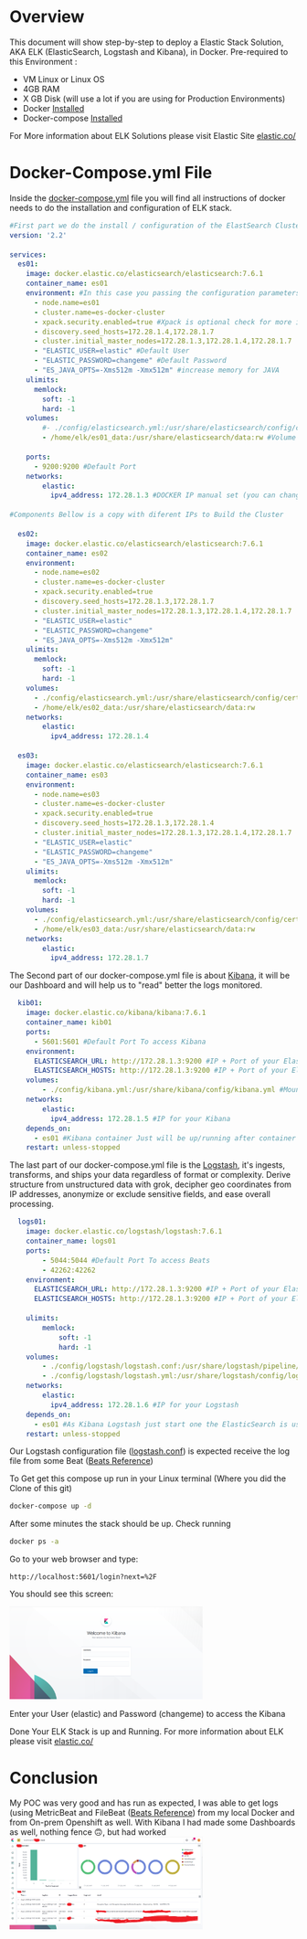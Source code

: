 # Overview

This document will show step-by-step to deploy a Elastic Stack Solution, AKA ELK (ElasticSearch, Logstash and Kibana), in Docker.
Pre-required to this Environment :

- VM Linux or Linux OS
- 4GB RAM
- X GB Disk (will use a lot if you are using for Production Environments)
- Docker [Installed](https://docs.docker.com/get-docker/)
- Docker-compose [Installed](https://docs.docker.com/compose/install/ )

For More information about ELK Solutions please visit Elastic Site [elastic.co/](https://www.elastic.co/)

# Docker-Compose.yml File

Inside the [docker-compose.yml](../docker-compose.yml) file you will find all instructions of docker needs to do the installation and configuration of ELK stack.

```yaml
#First part we do the install / configuration of the ElastSearch Cluster
version: '2.2'

services:
  es01:
    image: docker.elastic.co/elasticsearch/elasticsearch:7.6.1
    container_name: es01
    environment: #In this case you passing the configuration parameters by envirounment Variable to the container 
      - node.name=es01
      - cluster.name=es-docker-cluster
      - xpack.security.enabled=true #Xpack is optional check for more info -> https://www.elastic.co/guide/en/elasticsearch/reference/current/setup-xpack.html
      - discovery.seed_hosts=172.28.1.4,172.28.1.7
      - cluster.initial_master_nodes=172.28.1.3,172.28.1.4,172.28.1.7
      - "ELASTIC_USER=elastic" #Default User
      - "ELASTIC_PASSWORD=changeme" #Default Password
      - "ES_JAVA_OPTS=-Xms512m -Xmx512m" #increase memory for JAVA
    ulimits:
      memlock:
        soft: -1
        hard: -1
    volumes:
        #- ./config/elasticsearch.yml:/usr/share/elasticsearch/config/certs/elasticsearch.yml --> you can also send the configurations by mount 
        - /home/elk/es01_data:/usr/share/elasticsearch/data:rw #Volume Mounted to keep Elastic DATA.

    ports:
      - 9200:9200 #Default Port
    networks:
        elastic:
          ipv4_address: 172.28.1.3 #DOCKER IP manual set (you can change or left automatic)

#Components Bellow is a copy with diferent IPs to Build the Cluster 

  es02:
    image: docker.elastic.co/elasticsearch/elasticsearch:7.6.1
    container_name: es02
    environment:
      - node.name=es02
      - cluster.name=es-docker-cluster
      - xpack.security.enabled=true
      - discovery.seed_hosts=172.28.1.3,172.28.1.7
      - cluster.initial_master_nodes=172.28.1.3,172.28.1.4,172.28.1.7
      - "ELASTIC_USER=elastic"
      - "ELASTIC_PASSWORD=changeme"
      - "ES_JAVA_OPTS=-Xms512m -Xmx512m"
    ulimits:
      memlock:
        soft: -1
        hard: -1
    volumes:
      - ./config/elasticsearch.yml:/usr/share/elasticsearch/config/certs/elasticsearch.yml
      - /home/elk/es02_data:/usr/share/elasticsearch/data:rw
    networks:
        elastic:
          ipv4_address: 172.28.1.4

  es03:
    image: docker.elastic.co/elasticsearch/elasticsearch:7.6.1
    container_name: es03
    environment:
      - node.name=es03
      - cluster.name=es-docker-cluster
      - xpack.security.enabled=true
      - discovery.seed_hosts=172.28.1.3,172.28.1.4
      - cluster.initial_master_nodes=172.28.1.3,172.28.1.4,172.28.1.7
      - "ELASTIC_USER=elastic"
      - "ELASTIC_PASSWORD=changeme"
      - "ES_JAVA_OPTS=-Xms512m -Xmx512m"
    ulimits:
      memlock:
        soft: -1
        hard: -1
    volumes:
      - ./config/elasticsearch.yml:/usr/share/elasticsearch/config/certs/elasticsearch.yml
      - /home/elk/es03_data:/usr/share/elasticsearch/data:rw
    networks:
        elastic:
          ipv4_address: 172.28.1.7
```

The Second part of our docker-compose.yml file is about [Kibana](https://www.elastic.co/guide/en/kibana/current/getting-started.html), it will be our Dashboard and will help us to "read" better the logs monitored.

```yaml
  kib01:
    image: docker.elastic.co/kibana/kibana:7.6.1
    container_name: kib01
    ports:
      - 5601:5601 #Default Port To access Kibana
    environment:
      ELASTICSEARCH_URL: http://172.28.1.3:9200 #IP + Port of your Elastic Master node
      ELASTICSEARCH_HOSTS: http://172.28.1.3:9200 #IP + Port of your Elastic Master node
    volumes:
        - ./config/kibana.yml:/usr/share/kibana/config/kibana.yml #Mount for access the configuration file
    networks:
        elastic:
          ipv4_address: 172.28.1.5 #IP for your Kibana
    depends_on:
      - es01 #Kibana container Just will be up/running after container ES01 is up and running 
    restart: unless-stopped
```

The last part of our docker-compose.yml file is the [Logstash](https://www.elastic.co/guide/en/logstash/7.8/getting-started-with-logstash.html),  it's ingests, transforms, and ships your data regardless of format or  complexity. Derive structure from unstructured data with grok, decipher  geo coordinates from IP addresses, anonymize or exclude sensitive  fields, and ease overall processing. 

```yaml
  logs01:
    image: docker.elastic.co/logstash/logstash:7.6.1
    container_name: logs01
    ports:
        - 5044:5044 #Default Port To access Beats
        - 42262:42262
    environment:
      ELASTICSEARCH_URL: http://172.28.1.3:9200 #IP + Port of your Elastic Master node
      ELASTICSEARCH_HOSTS: http://172.28.1.3:9200 #IP + Port of your Elastic Master node

    ulimits:
        memlock:
            soft: -1
            hard: -1
    volumes:
        - ./config/logstash/logstash.conf:/usr/share/logstash/pipeline/logstash.conf #Mount for access the configuration file
        - ./config/logstash/logstash.yml:/usr/share/logstash/config/logstash.yml #Mount for access the configuration file
    networks:
        elastic:
          ipv4_address: 172.28.1.6 #IP for your Logstash
    depends_on:
      - es01 #As Kibana Logstash just start one the ElasticSearch is us and running
    restart: unless-stopped
```

Our Logstash configuration file ([logstash.conf](../config/logstash.conf)) is expected receive the log file from some Beat ([Beats Reference](https://www.elastic.co/guide/en/beats/libbeat/current/beats-reference.html))

To Get get this compose up run in your Linux terminal (Where you did the Clone of this git)

```bash
docker-compose up -d
```

After some minutes the stack should be up. Check running

```bash
docker ps -a
```

Go to your web browser and type:

```http
http://localhost:5601/login?next=%2F
```

You should see this screen:

<img src=".\img\kibana_login.png" style="zoom: 33%;" />

Enter your User (elastic) and Password (changeme) to access the Kibana

Done Your ELK Stack is up and Running.
For more information about ELK please visit [elastic.co/](https://www.elastic.co/)

# Conclusion

My POC was very good and has run as expected, I was able to get logs (using MetricBeat and FileBeat ([Beats Reference](https://www.elastic.co/guide/en/beats/libbeat/current/beats-reference.html)) from my local Docker and from On-prem Openshift as well. 
With Kibana I had made some Dashboards as well, nothing fence :upside_down_face:, but had worked
<img src=".\img\kibana_dash.png" style="zoom:33%;" />